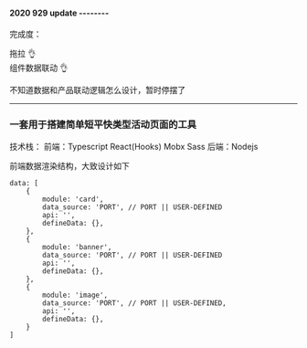 

#### 2020 929 update --------

完成度：

拖拉 👌  
组件数据联动 👌

不知道数据和产品联动逻辑怎么设计，暂时停摆了

---------------------

### 一套用于搭建简单短平快类型活动页面的工具

技术栈：
前端：Typescript React(Hooks) Mobx Sass
后端：Nodejs


前端数据渲染结构，大致设计如下

```
data: [
    {
        module: 'card',
        data_source: 'PORT', // PORT || USER-DEFINED
        api: '',
        defineData: {},
    },
    {
        module: 'banner',
        data_source: 'PORT', // PORT || USER-DEFINED
        api: '',
        defineData: {},
    },
    {
        module: 'image',
        data_source: 'PORT', // PORT || USER-DEFINED,
        api: '',
        defineData: {},
    }
]

